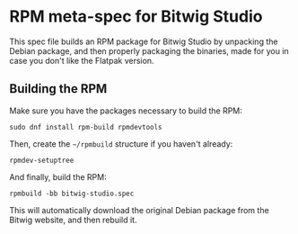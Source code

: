 # RPM meta-spec for Bitwig Studio
This spec file builds an RPM package for Bitwig Studio by unpacking the Debian package, and then properly packaging the binaries, made for you in case you don't like the Flatpak version.


## Building the RPM
Make sure you have the packages necessary to build the RPM:
```
sudo dnf install rpm-build rpmdevtools
```

Then, create the `~/rpmbuild` structure if you haven't already:
```
rpmdev-setuptree
```

And finally, build the RPM:
```
rpmbuild -bb bitwig-studio.spec
```
This will automatically download the original Debian package from the Bitwig website, and then rebuild it.
